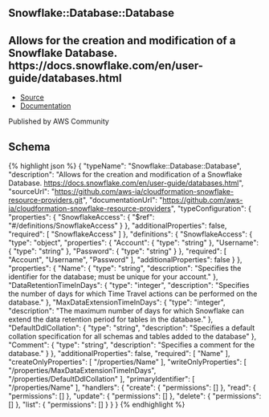 
## Snowflake::Database::Database

## Allows for the creation and modification of a Snowflake Database. https:&#x2F;&#x2F;docs.snowflake.com&#x2F;en&#x2F;user-guide&#x2F;databases.html

- [Source](https:&#x2F;&#x2F;github.com&#x2F;aws-ia&#x2F;cloudformation-snowflake-resource-providers.git) 
- [Documentation]()

Published by AWS Community

## Schema
{% highlight json %}
{
    "typeName": "Snowflake::Database::Database",
    "description": "Allows for the creation and modification of a Snowflake Database. https://docs.snowflake.com/en/user-guide/databases.html",
    "sourceUrl": "https://github.com/aws-ia/cloudformation-snowflake-resource-providers.git",
    "documentationUrl": "https://github.com/aws-ia/cloudformation-snowflake-resource-providers",
    "typeConfiguration": {
        "properties": {
            "SnowflakeAccess": {
                "$ref": "#/definitions/SnowflakeAccess"
            }
        },
        "additionalProperties": false,
        "required": [
            "SnowflakeAccess"
        ]
    },
    "definitions": {
        "SnowflakeAccess": {
            "type": "object",
            "properties": {
                "Account": {
                    "type": "string"
                },
                "Username": {
                    "type": "string"
                },
                "Password": {
                    "type": "string"
                }
            },
            "required": [
                "Account",
                "Username",
                "Password"
            ],
            "additionalProperties": false
        }
    },
    "properties": {
        "Name": {
            "type": "string",
            "description": "Specifies the identifier for the database; must be unique for your account."
        },
        "DataRetentionTimeInDays": {
            "type": "integer",
            "description": "Specifies the number of days for which Time Travel actions can be performed on the database."
        },
        "MaxDataExtensionTimeInDays": {
            "type": "integer",
            "description": "The maximum number of days for which Snowflake can extend the data retention period for tables in the database."
        },
        "DefaultDdlCollation": {
            "type": "string",
            "description": "Specifies a default collation specification for all schemas and tables added to the database"
        },
        "Comment": {
            "type": "string",
            "description": "Specifies a comment for the database."
        }
    },
    "additionalProperties": false,
    "required": [
        "Name"
    ],
    "createOnlyProperties": [
        "/properties/Name"
    ],
    "writeOnlyProperties": [
        "/properties/MaxDataExtensionTimeInDays",
        "/properties/DefaultDdlCollation"
    ],
    "primaryIdentifier": [
        "/properties/Name"
    ],
    "handlers": {
        "create": {
            "permissions": []
        },
        "read": {
            "permissions": []
        },
        "update": {
            "permissions": []
        },
        "delete": {
            "permissions": []
        },
        "list": {
            "permissions": []
        }
    }
}
{% endhighlight %}
